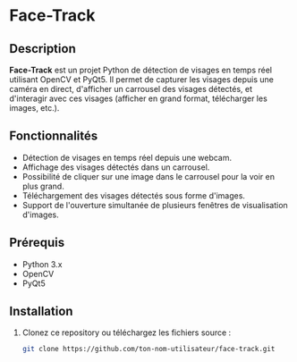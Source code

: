 # Face-Track

## Description
**Face-Track** est un projet Python de détection de visages en temps réel utilisant OpenCV et PyQt5. Il permet de capturer les visages depuis une caméra en direct, d'afficher un carrousel des visages détectés, et d'interagir avec ces visages (afficher en grand format, télécharger les images, etc.).

## Fonctionnalités
- Détection de visages en temps réel depuis une webcam.
- Affichage des visages détectés dans un carrousel.
- Possibilité de cliquer sur une image dans le carrousel pour la voir en plus grand.
- Téléchargement des visages détectés sous forme d'images.
- Support de l'ouverture simultanée de plusieurs fenêtres de visualisation d'images.

## Prérequis

- Python 3.x
- OpenCV
- PyQt5

## Installation

1. Clonez ce repository ou téléchargez les fichiers source :
   ```bash
   git clone https://github.com/ton-nom-utilisateur/face-track.git
